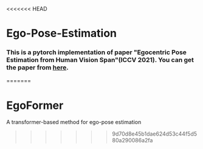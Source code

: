 <<<<<<< HEAD
# Ego-Pose-Estimation
### This is a pytorch implementation of paper "Egocentric Pose Estimation from Human Vision Span"(ICCV 2021). You can get the paper from [here](https://arxiv.org/abs/2104.05167).
=======
# EgoFormer
A transformer-based method for ego-pose estimation
>>>>>>> 9d70d8e45b1dae624d53c44f5d580a290086a2fa
